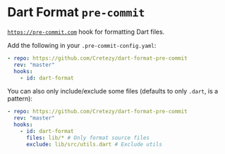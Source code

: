 # Dart Format `pre-commit`

[`https://pre-commit.com`](https://pre-commit.com) hook for formatting Dart files.

Add the following in your `.pre-commit-config.yaml`:
```yaml
- repo: https://github.com/Cretezy/dart-format-pre-commit
  rev: "master"
  hooks:
    - id: dart-format
```

You can also only include/exclude some files (defaults to only `.dart`, is a pattern):

```yaml
- repo: https://github.com/Cretezy/dart-format-pre-commit
  rev: "master"
  hooks:
    - id: dart-format
      files: lib/* # Only format source files
      exclude: lib/src/utils.dart # Exclude utils
```
